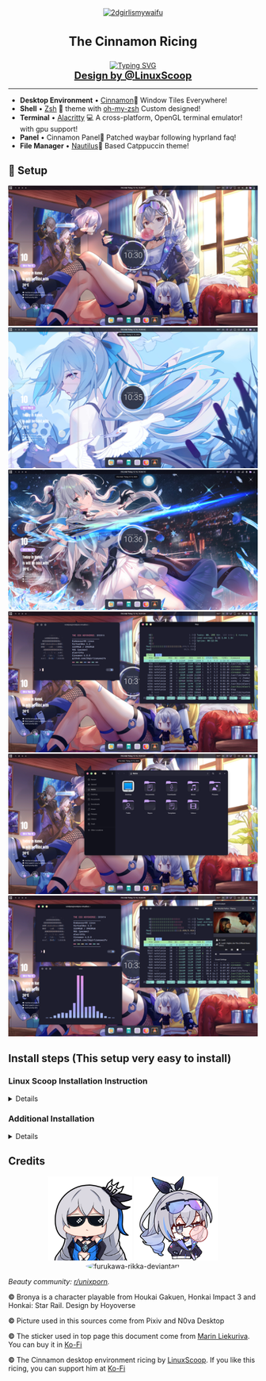 <div align="center">
  <a href="https://github.com/2dgirlismywaifu/My-Linux-Ricing">
    <img class="avatar" alt="2dgirlismywaifu" src="https://images.weserv.nl/?url=raw.githubusercontent.com/2dgirlismywaifu/My-Linux-Ricing/main/assets/bronya/Bronya.png&h=300&w=300&fit=cover&mask=circle&maxage=7d" width="200" height="200"/>
  </a>

<h3 align="center", style="font-size:25px">The Cinnamon Ricing</h3>
  <a href="https://git.io/typing-svg"><img src="https://readme-typing-svg.demolab.com?font=Caveat&size=30&pause=1000&color=E462F7&center=true&vCenter=true&random=false&width=435&lines=%F0%9F%92%95+The CEO Hoyoverse: Bronya+%F0%9F%92%95" alt="Typing SVG" /></a>
  <br />
  <a href="https://www.youtube.com/@linuxscoop", style="font-size:20px"><strong>Design by @LinuxScoop</strong></a>
<hr>

</div>

- **Desktop Environment** • [Cinnamon](https://github.com/hyprwm/Hyprland)🎨 Window Tiles
  Everywhere!
- **Shell** • [Zsh](https://www.zsh.org) 🐚 theme with
  [oh-my-zsh](https://github.com/ohmyzsh/ohmyzsh) Custom designed!
- **Terminal** • [Alacritty](https://github.com/alacritty/alacritty) 💻 A cross-platform, OpenGL terminal emulator!
  with gpu support!
- **Panel** • Cinnamon Panel🍧
  Patched waybar following hyprland faq!
- **File Manager** • [Nautilus](https://apps.gnome.org/en/Nautilus)🔖 Based Catppuccin theme!

## 🌸 Setup

![1](./assets/cinnamon-screenshorts/screen-short-01.png)![2](./assets/cinnamon-screenshorts/screen-short-05.png) ![3](./assets/cinnamon-screenshorts/screen-short-06.png) ![4](./assets/cinnamon-screenshorts/screen-short-02.png) ![5](./assets/cinnamon-screenshorts/screen-short-03.png) ![6](./assets/cinnamon-screenshorts/screen-short-04.png)

## Install steps (This setup very easy to install)
<div align="left">

### Linux Scoop Installation Instruction

<details>

- Follow the instruction in this [documents](./Instrustion-Linuxscoop.html)

</details>

### Additional Installation
<details>

#### CLI & Tools
```sh
yay -S htop zsh cava neofetch alacritty
```

#### Editor

```sh
yay -S visual-studio-code-bin geany neovim vim
```
#### Theme Based

 - If you use Arch Linux, you can install the theme from the AUR repository. If you use another distro, you can install it from the source code.

```sh
yay -S catppuccin-gtk-theme-macchiato catppuccin-gtk-theme-mocha papirus-icon-theme kvantum kvantum-theme-catppuccin-git
```
#### Zsh

```sh
chsh -s $(which zsh)
sh -c "$(curl -fsSL https://raw.githubusercontent.com/ohmyzsh/ohmyzsh/master/tools/install.sh)"
git clone https://github.com/zsh-users/zsh-autosuggestions ${ZSH_CUSTOM:-~/.oh-my-zsh/custom}/plugins/zsh-autosuggestions
git clone https://github.com/zsh-users/zsh-syntax-highlighting.git ${ZSH_CUSTOM:-~/.oh-my-zsh/custom}/plugins/zsh-syntax-highlighting
```
#### Fonts
- The nerd fonts: choose JetBrainsMono, Iosevka
```sh
yay -S nerd-fonts ttf-iosevka
```
#### Dotfiles

- Just copy the dotfiles to your home directory
```sh
 cp -r .config ~/
 cp .zshrc ~/
 cp .oh-my-zsh ~/
```

</details>

</div>


## Credits
<div align="center">

  <p float="left">
    <img alt="ceo-bronya" src="https://raw.githubusercontent.com/2dgirlismywaifu/My-Linux-Ricing/main/assets/bronya/Bronya.png" width="170" height="170"/>
    <img alt="sliver-wolf" src="https://raw.githubusercontent.com/2dgirlismywaifu/My-Linux-Ricing/main/assets/bronya/Silverwolf_1.png" width="170" height="170"/>
    <img style="border-radius: 50%;" alt="furukawa-rikka-deviantart" src="https://images.weserv.nl/?url=raw.githubusercontent.com/2dgirlismywaifu/My-Linux-Ricing/main/assets/bronya/20230522_192915.png&h=300&w=300&fit=cover&mask=circle&maxage=7d" width="170" height="170"/>
  </p>
</div>

_Beauty community: [r/unixporn](https://www.reddit.com/r/unixporn)._

**©** Bronya is a character playable from Houkai Gakuen, Honkai Impact 3 and Honkai: Star Rail. Design by Hoyoverse

**©** Picture used in this sources come from Pixiv and N0va Desktop

**©** The sticker used in top page this document come from [Marin Liekuriva](https://twitter.com/MarinLiekuriva). You can buy it in [Ko-Fi](https://ko-fi.com/marinliekuriva)

**©** The Cinnamon desktop environment ricing by [LinuxScoop](https://www.youtube.com/@linuxscoop). If you like this ricing, you can support him at [Ko-Fi](https://ko-fi.com/linuxscoop)

